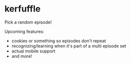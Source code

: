 # kerfuffle


Pick a random episode!

Upcoming features:

* cookies or something so episodes don't repeat
* recognizing/learning when it's part of a multi episode set
* actual mobile support
* and more!
